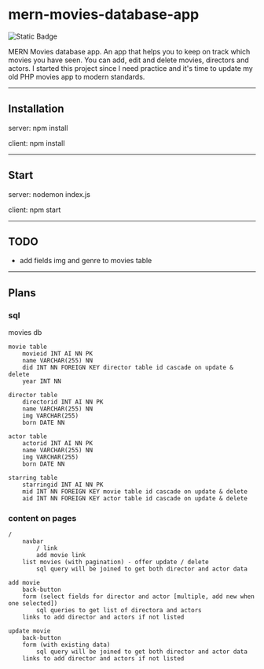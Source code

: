 # mern-movies-database-app

![Static Badge](https://img.shields.io/badge/Project_Status-In_Progress-orange)

MERN Movies database app. An app that helps you to keep on track which movies you have seen. You can add, edit and delete movies, directors and actors. I started this project since I need practice and it's time to update my old PHP movies app to modern standards.

---

## Installation

server: npm install

client: npm install

---

## Start

server: nodemon index.js

client: npm start

---

## TODO

- add fields img and genre to movies table

---

## Plans

### sql

movies db

    movie table
        movieid INT AI NN PK
        name VARCHAR(255) NN
        did INT NN FOREIGN KEY director table id cascade on update & delete
        year INT NN

    director table
        directorid INT AI NN PK
        name VARCHAR(255) NN
        img VARCHAR(255)
        born DATE NN

    actor table
        actorid INT AI NN PK
        name VARCHAR(255) NN
        img VARCHAR(255)
        born DATE NN

    starring table
        starringid INT AI NN PK
        mid INT NN FOREIGN KEY movie table id cascade on update & delete
        aid INT NN FOREIGN KEY actor table id cascade on update & delete

### content on pages

    /
        navbar
            / link
            add movie link
        list movies (with pagination) - offer update / delete
            sql query will be joined to get both director and actor data

    add movie
        back-button
        form (select fields for director and actor [multiple, add new when one selected])
            sql queries to get list of directora and actors
        links to add director and actors if not listed

    update movie
        back-button
        form (with existing data)
            sql query will be joined to get both director and actor data
        links to add director and actors if not listed
